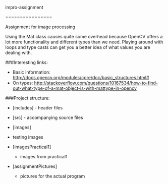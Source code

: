 impro-assignment

================



Assignment for image processing



Using the Mat class causes quite some overhead because OpenCV offers a lot more functionality and different types than we need. Playing around with loops and type casts can get you a better idea of what values you are dealing with.



###Interesting links:

- Basic information: http://docs.opencv.org/modules/core/doc/basic_structures.html#
- On types: http://stackoverflow.com/questions/10167534/how-to-find-out-what-type-of-a-mat-object-is-with-mattype-in-opencv



###Project structure:

- [includes] - header files

- [src] - accompanying source files

- [images]

- testing images

 - [imagesPractical1]
 
   - images from practical1

 - [assignmentPictures]
 
   - pictures for the actual program
